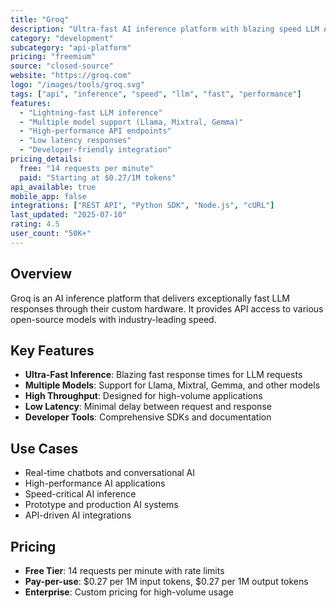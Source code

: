```yaml
---
title: "Groq"
description: "Ultra-fast AI inference platform with blazing speed LLM API"
category: "development"
subcategory: "api-platform"
pricing: "freemium"
source: "closed-source"
website: "https://groq.com"
logo: "/images/tools/groq.svg"
tags: ["api", "inference", "speed", "llm", "fast", "performance"]
features:
  - "Lightning-fast LLM inference"
  - "Multiple model support (Llama, Mixtral, Gemma)"
  - "High-performance API endpoints"
  - "Low latency responses"
  - "Developer-friendly integration"
pricing_details:
  free: "14 requests per minute"
  paid: "Starting at $0.27/1M tokens"
api_available: true
mobile_app: false
integrations: ["REST API", "Python SDK", "Node.js", "cURL"]
last_updated: "2025-07-10"
rating: 4.5
user_count: "50K+"
---
```


## Overview

Groq is an AI inference platform that delivers exceptionally fast LLM responses through their custom hardware. It provides API access to various open-source models with industry-leading speed.

## Key Features

- **Ultra-Fast Inference**: Blazing fast response times for LLM requests
- **Multiple Models**: Support for Llama, Mixtral, Gemma, and other models
- **High Throughput**: Designed for high-volume applications
- **Low Latency**: Minimal delay between request and response
- **Developer Tools**: Comprehensive SDKs and documentation

## Use Cases

- Real-time chatbots and conversational AI
- High-performance AI applications
- Speed-critical AI inference
- Prototype and production AI systems
- API-driven AI integrations

## Pricing

- **Free Tier**: 14 requests per minute with rate limits
- **Pay-per-use**: $0.27 per 1M input tokens, $0.27 per 1M output tokens
- **Enterprise**: Custom pricing for high-volume usage
